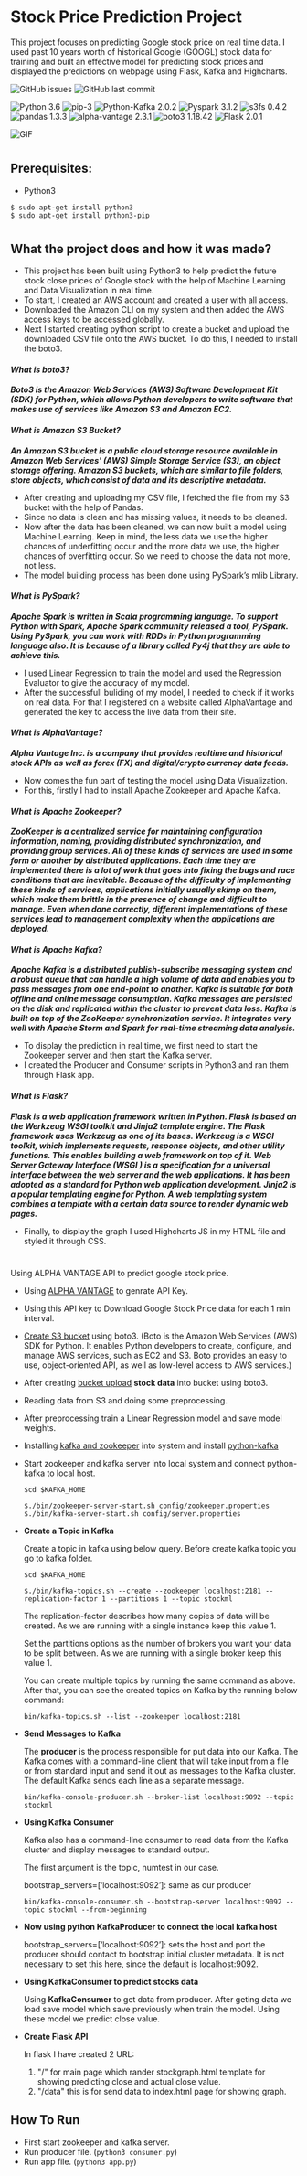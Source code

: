 # Stock Price Prediction Project

This project focuses on predicting Google stock price on real time data. I used past 10 years worth of historical Google (GOOGL) stock data for training and built an effective model for predicting stock prices and displayed the predictions on webpage using Flask, Kafka and Highcharts.

![GitHub issues](https://img.shields.io/github/issues/ayurn/Stock_Price_Prediction?color=FF3D37&label=Issues&style=plastic)
![GitHub last commit](https://img.shields.io/github/last-commit/ayurn/Stock_Price_Prediction?color=5DFF00&label=Last%20Commit&style=plastic)

![Python 3.6](https://img.shields.io/badge/python-3.6.9-orange) ![pip-3](https://img.shields.io/badge/pip-20.0.2-green) ![Python-Kafka 2.0.2](https://img.shields.io/badge/kafka--python-2.0.2-red) ![Pyspark 3.1.2](https://img.shields.io/badge/pyspark-3.1.2-yellowgreen) ![s3fs 0.4.2](https://img.shields.io/badge/s3fs-0.4.2-blue) ![pandas 1.3.3](https://img.shields.io/badge/pandas-1.3.3-green)
![alpha-vantage 2.3.1](https://img.shields.io/badge/alpha--vantage-2.3.1-critical) ![boto3 1.18.42](https://img.shields.io/badge/boto3-1.18.42-ff69b4) ![Flask 2.0.1](https://img.shields.io/badge/Flask-2.0.1-009e73)

![GIF](readme_resources/readme_resources_stock_prediction_chart.gif)

#

## Prerequisites:

- Python3
```
$ sudo apt-get install python3
$ sudo apt-get install python3-pip
```

#

## What the project does and how it was made?
- This project has been built using Python3 to help predict the future stock close prices of Google stock with the help of Machine Learning and Data Visualization in real time.
- To start, I created an AWS account and created a user with all access.
- Downloaded the Amazon CLI on my system and then added the AWS access keys to be accessed globally.
- Next I started creating python script to create a bucket and upload the downloaded CSV file onto the AWS bucket. To do this, I needed to install the boto3.

#### ***What is boto3?***
***Boto3 is the Amazon Web Services (AWS) Software Development Kit (SDK) for Python, which allows Python developers to write software that makes use of services like Amazon S3 and Amazon EC2.***

#### ***What is Amazon S3 Bucket?***
***An Amazon S3 bucket is a public cloud storage resource available in Amazon Web Services' (AWS) Simple Storage Service (S3), an object storage offering. Amazon S3 buckets, which are similar to file folders, store objects, which consist of data and its descriptive metadata.***

- After creating and uploading my CSV file, I fetched the file from my S3 bucket with the help of Pandas.
- Since no data is clean and has missing values, it needs to be cleaned.
- Now after the data has been cleaned, we can now built a model using Machine Learning. Keep in mind, the less data we use the higher chances of underfitting occur and the more data we use, the higher chances of overfitting occur. So we need to choose the data not more, not less.
- The model building process has been done using PySpark’s mlib Library.

#### ***What is PySpark?***
***Apache Spark is written in Scala programming language. To support Python with Spark, Apache Spark community released a tool, PySpark. Using PySpark, you can work with RDDs in Python programming language also. It is because of a library called Py4j that they are able to achieve this.***

- I used Linear Regression to train the model and used the Regression Evaluator to give the accuracy of my model.
- After the successfull buliding of my model, I needed to check if it works on real data. For that I registered on a website called AlphaVantage and generated the key to access the live data from their site.

#### ***What is AlphaVantage?***
***Alpha Vantage Inc. is a company that provides realtime and historical stock APIs as well as forex (FX) and digital/crypto currency data feeds.***

- Now comes the fun part of testing the model using Data Visualization.
- For this, firstly I had to install Apache Zookeeper and Apache Kafka.

#### ***What is Apache Zookeeper?***
***ZooKeeper is a centralized service for maintaining configuration information, naming, providing distributed synchronization, and providing group services. All of these kinds of services are used in some form or another by distributed applications. Each time they are implemented there is a lot of work that goes into fixing the bugs and race conditions that are inevitable. Because of the difficulty of implementing these kinds of services, applications initially usually skimp on them, which make them brittle in the presence of change and difficult to manage. Even when done correctly, different implementations of these services lead to management complexity when the applications are deployed.***

#### ***What is Apache Kafka?***
***Apache Kafka is a distributed publish-subscribe messaging system and a robust queue that can handle a high volume of data and enables you to pass messages from one end-point to another. Kafka is suitable for both offline and online message consumption. Kafka messages are persisted on the disk and replicated within the cluster to prevent data loss. Kafka is built on top of the ZooKeeper synchronization service. It integrates very well with Apache Storm and Spark for real-time streaming data analysis.***

- To display the prediction in real time, we first need to start the Zookeeper server and then start the Kafka server.
- I created the Producer and Consumer scripts in Python3 and ran them through Flask app.

#### ***What is Flask?***
***Flask is a web application framework written in Python. Flask is based on the Werkzeug WSGI
toolkit and Jinja2 template engine. The Flask framework uses Werkzeug as one of its bases. Werkzeug is a WSGI toolkit, which implements requests, response objects, and other utility functions. This enables building a web framework on top of it. Web Server Gateway Interface (WSGI ) is a specification for a universal interface between the web server and the web applications. It has been adopted as a standard for Python web application development. Jinja2 is a popular templating engine for Python. A web templating system combines a template with a certain data source to render dynamic web pages.***

- Finally, to display the graph I used Highcharts JS in my HTML file and styled it through CSS.

#

Using ALPHA VANTAGE API to predict google stock price.

- Using [ALPHA VANTAGE](https://www.alphavantage.co/) to genrate API Key.

- Using this API key to Download Google Stock Price data for each 1 min interval.

- [Create S3 bucket](https://boto3.amazonaws.com/v1/documentation/api/latest/guide/s3-example-creating-buckets.html) using boto3. (Boto is the Amazon Web Services (AWS) SDK for Python. It enables Python developers to create, configure, and manage AWS services, such as EC2 and S3. Boto provides an easy to use, object-oriented API, as well as low-level access to AWS services.)

- After creating [bucket upload](https://boto3.amazonaws.com/v1/documentation/api/latest/guide/s3-uploading-files.html) **stock data** into bucket using boto3.

-  Reading data from S3 and doing some preprocessing.

- After preprocessing train a Linear Regression model and save model weights.

- Installing [kafka and zookeeper](https://tecadmin.net/install-apache-kafka-ubuntu/) into system and install [python-kafka](https://pypi.org/project/kafka-python/)

- Start zookeeper and kafka server into local system and connect python-kafka to local host.
    ```
    $cd $KAFKA_HOME
    
    $./bin/zookeeper-server-start.sh config/zookeeper.properties
    $./bin/kafka-server-start.sh config/server.properties

    ```

- **Create a Topic in Kafka**

    Create a topic in kafka using below query. Before create kafka topic you go to kafka folder.
    ```
    $cd $KAFKA_HOME

    $./bin/kafka-topics.sh --create --zookeeper localhost:2181 --replication-factor 1 --partitions 1 --topic stockml
    ```
    
    The replication-factor describes how many copies of data will be created. As we are running with a single instance keep this value 1.

    Set the partitions options as the number of brokers you want your data to be split between. As we are running with a single broker keep this value 1.

    You can create multiple topics by running the same command as above. After that, you can see the created topics on Kafka by the running below command:

    ```
    bin/kafka-topics.sh --list --zookeeper localhost:2181
    ```

- **Send Messages to Kafka**

    The **producer** is the process responsible for put data into our Kafka. The Kafka comes with a command-line client that will take input from a file or from standard input and send it out as messages to the Kafka cluster. The default Kafka sends each line as a separate message.

    ```
    bin/kafka-console-producer.sh --broker-list localhost:9092 --topic stockml
    ```

- **Using Kafka Consumer**

    Kafka also has a command-line consumer to read data from the Kafka cluster and display messages to standard output.

    The first argument is the topic, numtest in our case.
    
    bootstrap_servers=[‘localhost:9092’]: same as our producer

    ```
    bin/kafka-console-consumer.sh --bootstrap-server localhost:9092 --topic stockml --from-beginning
    ```
- **Now using python KafkaProducer to connect the local kafka host**

    bootstrap_servers=[‘localhost:9092’]: sets the host and port the producer should contact to bootstrap initial cluster metadata. It is not necessary to set this here, since the default is localhost:9092.

- **Using KafkaConsumer to predict stocks data**

    Using **KafkaConsumer** to get data from producer. After geting data we load save model which save previously when train the model. Using these model we predict close value.

- **Create Flask API**

    In flask I have created 2 URL:

    1. "/" for main page which rander stockgraph.html template for showing predicting close and actual close value.
    2. "/data" this is for send data to index.html page for showing graph.

## How To Run

- First start zookeeper and kafka server.
- Run producer file. (``` python3 consumer.py ```)
- Run app file. (``` python3 app.py ```)
